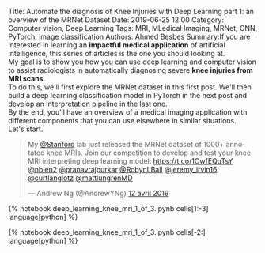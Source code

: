 Title: Automate the diagnosis of Knee Injuries with Deep Learning part 1: an overview of the MRNet Dataset 
Date: 2019-06-25 12:00
Category: Computer vision, Deep Learning
Tags: MRI, MLedical Imaging, MRNet, CNN, PyTorch, image classification
Authors: Ahmed Besbes
Summary:If you are interested in learning an **impactful medical application** of artificial intelligence, this series of articles is the one you should looking at. <br>My goal is to show you how you can use deep learning and computer vision to assist radiologists in automatically diagnosing severe **knee injuries from MRI scans**. <br> To do this, we'll first explore the MRNet dataset in this first post. We'll then build a deep learning classification model in PyTorch in the next post and develop an interpretation pipeline in the last one.<br> By the end, you'll have an overview of a medical imaging application with different components that you can use elsewhere in similar situations.<br>Let's start. <br><blockquote class="twitter-tweet tw-align-center" data-lang="fr"><p lang="en" dir="ltr">My <a href="https://twitter.com/Stanford?ref_src=twsrc%5Etfw">@Stanford</a> lab just released the MRNet dataset of 1000+ annotated knee MRIs. Join our competition to develop and test your knee MRI interpreting deep learning model: <a href="https://t.co/1OwfEQuTsY">https://t.co/1OwfEQuTsY</a> <a href="https://twitter.com/nbien2?ref_src=twsrc%5Etfw">@nbien2</a> <a href="https://twitter.com/pranavrajpurkar?ref_src=twsrc%5Etfw">@pranavrajpurkar</a> <a href="https://twitter.com/RobynLBall?ref_src=twsrc%5Etfw">@RobynLBall</a> <a href="https://twitter.com/jeremy_irvin16?ref_src=twsrc%5Etfw">@jeremy_irvin16</a> <a href="https://twitter.com/curtlanglotz?ref_src=twsrc%5Etfw">@curtlanglotz</a> <a href="https://twitter.com/mattlungrenMD?ref_src=twsrc%5Etfw">@mattlungrenMD</a></p>&mdash; Andrew Ng (@AndrewYNg) <a href="https://twitter.com/AndrewYNg/status/1116742082758991872?ref_src=twsrc%5Etfw">12 avril 2019</a></blockquote>
<script async src="https://platform.twitter.com/widgets.js" charset="utf-8"></script>

<!-- <div style="text-align:center"><img width="50%" src="./images/article_6/mrnet.png"></div> -->

{% notebook deep_learning_knee_mri_1_of_3.ipynb cells[1:-3] language[python] %}

<script src="https://gist.github.com/ahmedbesbes/5d74eb60897c0a70ffa32d44386bde9d.js"></script>

{% notebook deep_learning_knee_mri_1_of_3.ipynb cells[-2:] language[python] %}